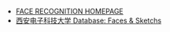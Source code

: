 - [FACE RECOGNITION HOMEPAGE](https://face-rec.org/databases/)
- [西安电子科技大学 Database: Faces & Sketchs](https://see.xidian.edu.cn/vipsl/database_Face.html)
